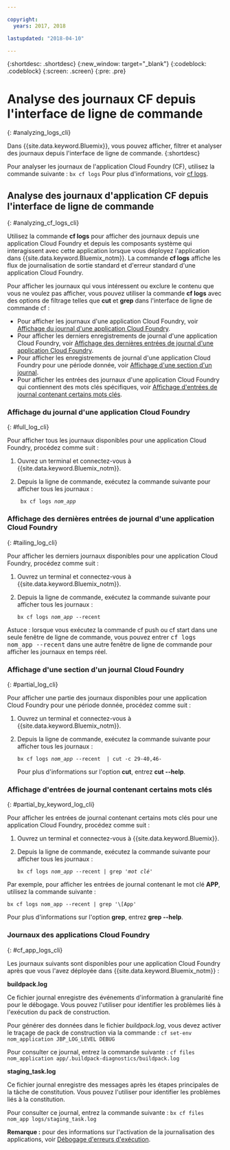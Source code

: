 ```yaml
---

copyright:
  years: 2017, 2018

lastupdated: "2018-04-10"

---
```



{:shortdesc: .shortdesc}
{:new_window: target="_blank"}
{:codeblock: .codeblock}
{:screen: .screen}
{:pre: .pre}


# Analyse des journaux CF depuis l'interface de ligne de commande
{: #analyzing_logs_cli}

Dans {{site.data.keyword.Bluemix}}, vous pouvez afficher, filtrer et analyser des journaux depuis l'interface de ligne de commande. 
{:shortdesc}

Pour analyser les journaux de l'application Cloud Foundry (CF), utilisez la commande suivante : `bx cf logs`
Pour plus d'informations, voir [cf logs](/docs/cli/reference/cfcommands/index.html#cf_logs).


## Analyse des journaux d'application CF depuis l'interface de ligne de commande
{: #analyzing_cf_logs_cli}

Utilisez la commande **cf logs** pour afficher des journaux depuis une application Cloud Foundry et depuis les composants système qui interagissent avec cette application lorsque vous déployez l'application dans {{site.data.keyword.Bluemix_notm}}. La commande **cf logs** affiche les flux de journalisation de sortie standard et d'erreur standard d'une application Cloud Foundry.

Pour afficher les journaux qui vous intéressent ou exclure le contenu que vous ne voulez pas afficher, vous pouvez utiliser la commande **cf logs** avec des options de filtrage telles que **cut** et **grep** dans l'interface de ligne de commande cf :

* Pour afficher les journaux d'une application Cloud Foundry, voir [Affichage du journal d'une application Cloud Foundry](logging_view_cli.html#full_log_cli).
* Pour afficher les derniers enregistrements de journal d'une application Cloud Foundry, voir [Affichage des dernières entrées de journal d'une application Cloud Foundry](logging_view_cli.html#tailing_log_cli).
* Pour afficher les enregistrements de journal d'une application Cloud Foundry pour une période donnée, voir [Affichage d'une section d'un journal](logging_view_cli.html#partial_log_cli).
* Pour afficher les entrées des journaux d'une application Cloud Foundry qui contiennent des mots clés spécifiques, voir [Affichage d'entrées de journal contenant certains mots clés](logging_view_cli.html#partial_by_keyword_log_cli).


### Affichage du journal d'une application Cloud Foundry
{: #full_log_cli}

Pour afficher tous les journaux disponibles pour une application Cloud Foundry, procédez comme suit :

1. Ouvrez un terminal et connectez-vous à {{site.data.keyword.Bluemix_notm}}.

2. Depuis la ligne de commande, exécutez la commande suivante pour afficher tous les journaux :

   <pre class="pre screen"><code> bx cf logs <var class="keyword varname">nom_app</var></code></pre>
   
   
### Affichage des dernières entrées de journal d'une application Cloud Foundry
{: #tailing_log_cli}

Pour afficher les derniers journaux disponibles pour une application Cloud Foundry, procédez comme suit :

1. Ouvrez un terminal et connectez-vous à {{site.data.keyword.Bluemix_notm}}.

2. Depuis la ligne de commande, exécutez la commande suivante pour afficher tous les journaux :

     <pre class="pre screen"><code>bx cf logs <var class="keyword varname">nom_app</var> --recent</code></pre>

<div class="note tip"><span class="tiptitle">Astuce :</span> lorsque vous exécutez la commande <span class="keyword cmdname">cf push</span> ou <span class="keyword cmdname">cf start</span> dans une seule fenêtre de ligne de commande, vous pouvez entrer <samp class="ph codeph">cf logs nom_app --recent</samp> dans une autre fenêtre de ligne de commande pour afficher les journaux en temps réel. </div>


### Affichage d'une section d'un journal Cloud Foundry
{: #partial_log_cli}

Pour afficher une partie des journaux disponibles pour une application Cloud Foundry pour une période donnée, procédez comme suit :

1. Ouvrez un terminal et connectez-vous à {{site.data.keyword.Bluemix_notm}}.

2. Depuis la ligne de commande, exécutez la commande suivante pour afficher tous les journaux :

    <pre class="pre screen"><code>bx cf logs <var class="keyword varname">nom_app</var> --recent  | cut -c 29-40,46-</code></pre>
    
    Pour plus d'informations sur l'option **cut**, entrez **cut --help**.


### Affichage d'entrées de journal contenant certains mots clés
{: #partial_by_keyword_log_cli}

Pour afficher les entrées de journal contenant certains mots clés pour une application Cloud Foundry, procédez comme suit :

1. Ouvrez un terminal et connectez-vous à {{site.data.keyword.Bluemix}}.

2. Depuis la ligne de commande, exécutez la commande suivante pour afficher tous les journaux :

    <pre class="pre screen"><code>bx cf logs <var class="keyword varname">nom_app</var> --recent | grep '<var class="keyword varname">mot clé</var>'</code></pre>
    

Par exemple, pour afficher les entrées de journal contenant le mot clé **APP**, utilisez la commande suivante :

<pre class="pre screen"><code>bx cf logs nom_app --recent | grep '\[App'</code></pre>

Pour plus d'informations sur l'option **grep**, entrez **grep --help**.


### Journaux des applications Cloud Foundry
{: #cf_app_logs_cli}

Les journaux suivants sont disponibles pour une application Cloud Foundry après que vous l'avez déployée dans {{site.data.keyword.Bluemix_notm}} :

**buildpack.log**

Ce fichier journal enregistre des événements d'information à granularité fine pour le débogage. Vous pouvez l'utiliser pour identifier les problèmes liés à l'exécution du pack de construction.

Pour générer des données dans le fichier *buildpack.log*, vous devez activer le traçage de pack de construction via la commande : `cf set-env nom_application JBP_LOG_LEVEL DEBUG`
   
Pour consulter ce journal, entrez la commande suivante : `cf files nom_application app/.buildpack-diagnostics/buildpack.log`


**staging_task.log**

Ce fichier journal enregistre des messages après les étapes principales de la tâche de constitution. Vous pouvez l'utiliser pour identifier les problèmes liés à la constitution.

Pour consulter ce journal, entrez la commande suivante : `bx cf files nom_app logs/staging_task.log`


**Remarque :** pour des informations sur l'activation de la journalisation des applications, voir [Débogage d'erreurs d'exécution](/docs/debug/index.html#debugging-runtime-errors).



